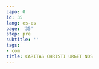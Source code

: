 ```yaml
---
capo: 0
id: 35
lang: es-es
page: '35'
step: pre
subtitle: ''
tags:
- com
title: CARITAS CHRISTI URGET NOS
---
```

